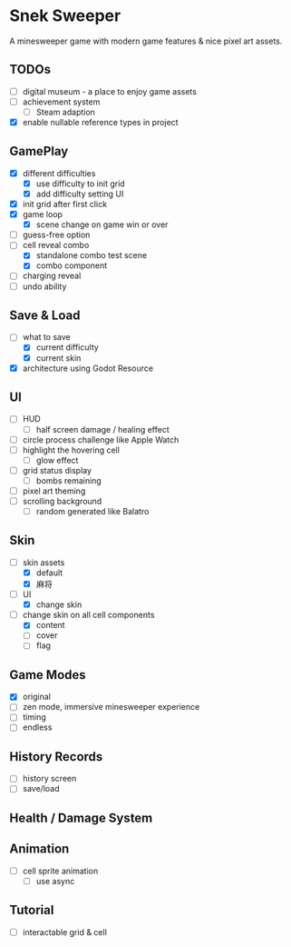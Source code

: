 ﻿# Snek Sweeper

A minesweeper game with modern game features & nice pixel art assets.

## TODOs

- [ ] digital museum - a place to enjoy game assets
- [ ] achievement system
    - [ ] Steam adaption
- [x] enable nullable reference types in project

## GamePlay

- [x] different difficulties
  - [x] use difficulty to init grid
  - [x] add difficulty setting UI
- [x] init grid after first click
- [x] game loop
  - [x] scene change on game win or over
- [ ] guess-free option
- [ ] cell reveal combo
  - [x] standalone combo test scene
  - [x] combo component
- [ ] charging reveal
- [ ] undo ability

## Save & Load

- [ ] what to save
    - [x] current difficulty
    - [x] current skin
- [x] architecture using Godot Resource

## UI

- [ ] HUD
    - [ ] half screen damage / healing effect
- [ ] circle process challenge like Apple Watch
- [ ] highlight the hovering cell
  - [ ] glow effect
- [ ] grid status display
  - [ ] bombs remaining
- [ ] pixel art theming
- [ ] scrolling background
  - [ ] random generated like Balatro

## Skin

- [ ] skin assets
    - [x] default
    - [x] 麻将
- [ ] UI
    - [x] change skin
- [ ] change skin on all cell components
    - [x] content
    - [ ] cover
    - [ ] flag

## Game Modes

- [x] original
- [ ] zen mode, immersive minesweeper experience
- [ ] timing
- [ ] endless

## History Records

- [ ] history screen
- [ ] save/load

## Health / Damage System

## Animation

- [ ] cell sprite animation
  - [ ] use async

## Tutorial
- [ ] interactable grid & cell

